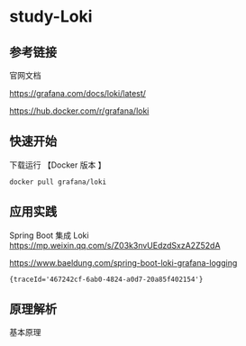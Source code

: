 # study-Loki


## 参考链接

官网文档

https://grafana.com/docs/loki/latest/

https://hub.docker.com/r/grafana/loki

## 快速开始

下载运行 【Docker 版本 】

```
docker pull grafana/loki
```



## 应用实践
Spring Boot 集成 Loki
https://mp.weixin.qq.com/s/Z03k3nvUEdzdSxzA2Z52dA

https://www.baeldung.com/spring-boot-loki-grafana-logging

```
{traceId='467242cf-6ab0-4824-a0d7-20a85f402154'}
```

## 原理解析

基本原理

